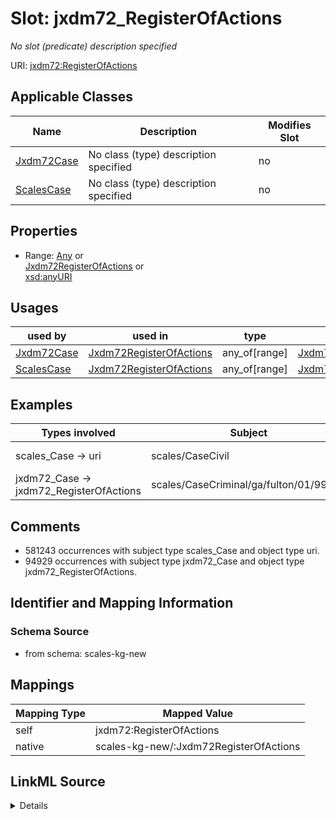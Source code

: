 

# Slot: jxdm72_RegisterOfActions


_No slot (predicate) description specified_





URI: [jxdm72:RegisterOfActions](http://release.niem.gov/niem/domains/jxdm/7.2/#RegisterOfActions)



<!-- no inheritance hierarchy -->





## Applicable Classes

| Name | Description | Modifies Slot |
| --- | --- | --- |
| [Jxdm72Case](../classes/Jxdm72Case.md) | No class (type) description specified |  no  |
| [ScalesCase](../classes/ScalesCase.md) | No class (type) description specified |  no  |







## Properties

* Range: [Any](../classes/Any.md)&nbsp;or&nbsp;<br />[Jxdm72RegisterOfActions](../classes/Jxdm72RegisterOfActions.md)&nbsp;or&nbsp;<br />[xsd:anyURI](http://www.w3.org/2001/XMLSchema#anyURI)

## Usages

| used by | used in | type | used |
| ---  | --- | --- | --- |
| [Jxdm72Case](../classes/Jxdm72Case.md) | [Jxdm72RegisterOfActions](../classes/Jxdm72RegisterOfActions.md) | any_of[range] | [Jxdm72RegisterOfActions](../classes/Jxdm72RegisterOfActions.md) |
| [ScalesCase](../classes/ScalesCase.md) | [Jxdm72RegisterOfActions](../classes/Jxdm72RegisterOfActions.md) | any_of[range] | [Jxdm72RegisterOfActions](../classes/Jxdm72RegisterOfActions.md) |







## Examples

| Types involved | Subject | Predicate | Object |
| --- | --- | --- | --- |
| scales_Case → uri | scales/CaseCivil | jxdm72:RegisterOfActions | scales/DocketTable/almd;;1:16-cv-00016 |
| jxdm72_Case → jxdm72_RegisterOfActions | scales/CaseCriminal/ga/fulton/01/99233 | jxdm72:RegisterOfActions | scales/DocketTable/DocketTable/ga-fulton-01-99233 |


## Comments

* 581243 occurrences with subject type scales_Case and object type uri.
* 94929 occurrences with subject type jxdm72_Case and object type jxdm72_RegisterOfActions.

## Identifier and Mapping Information







### Schema Source


* from schema: scales-kg-new




## Mappings

| Mapping Type | Mapped Value |
| ---  | ---  |
| self | jxdm72:RegisterOfActions |
| native | scales-kg-new/:Jxdm72RegisterOfActions |




## LinkML Source

<details>

```yaml
name: jxdm72_RegisterOfActions
description: No slot (predicate) description specified
comments:
- 581243 occurrences with subject type scales_Case and object type uri.
- 94929 occurrences with subject type jxdm72_Case and object type jxdm72_RegisterOfActions.
examples:
- description: scales_Case → uri
  object:
    example_object: scales/DocketTable/almd;;1:16-cv-00016
    example_object_type: uri
    example_predicate: jxdm72:RegisterOfActions
    example_subject: scales/CaseCivil
    example_subject_type: scales_Case
- description: jxdm72_Case → jxdm72_RegisterOfActions
  object:
    example_object: scales/DocketTable/DocketTable/ga-fulton-01-99233
    example_object_type: jxdm72_RegisterOfActions
    example_predicate: jxdm72:RegisterOfActions
    example_subject: scales/CaseCriminal/ga/fulton/01/99233
    example_subject_type: jxdm72_Case
from_schema: scales-kg-new
rank: 1000
slot_uri: jxdm72:RegisterOfActions
alias: jxdm72_RegisterOfActions
domain_of:
- jxdm72_Case
- scales_Case
range: Any
any_of:
- range: jxdm72_RegisterOfActions
- range: uri

```
</details>